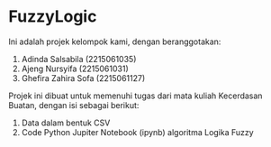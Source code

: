 # FuzzyLogic

Ini adalah projek kelompok kami, dengan beranggotakan:
1. Adinda Salsabila (2215061035)
2. Ajeng Nursyifa (2215061031)
3. Ghefira Zahira Sofa (2215061127)

Projek ini dibuat untuk memenuhi tugas dari mata kuliah Kecerdasan Buatan, dengan isi sebagai berikut:
1. Data dalam bentuk CSV
2. Code Python Jupiter Notebook (ipynb) algoritma Logika Fuzzy
